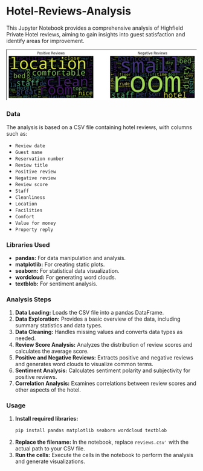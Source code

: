 # Hotel-Reviews-Analysis
This Jupyter Notebook provides a comprehensive analysis of Highfield Private Hotel reviews, aiming to gain insights into guest satisfaction and identify areas for improvement.

![img](img.png)

### **Data**
The analysis is based on a CSV file containing hotel reviews, with columns such as:

* `Review date`
* `Guest name`
* `Reservation number`
* `Review title`
* `Positive review`
* `Negative review`
* `Review score`
* `Staff`
* `Cleanliness`
* `Location`
* `Facilities`
* `Comfort`
* `Value for money`
* `Property reply`

### **Libraries Used**
* **pandas:** For data manipulation and analysis.
* **matplotlib:** For creating static plots.
* **seaborn:** For statistical data visualization.
* **wordcloud:** For generating word clouds.
* **textblob:** For sentiment analysis.

### **Analysis Steps**
1. **Data Loading:** Loads the CSV file into a pandas DataFrame.
2. **Data Exploration:** Provides a basic overview of the data, including summary statistics and data types.
3. **Data Cleaning:** Handles missing values and converts data types as needed.
4. **Review Score Analysis:** Analyzes the distribution of review scores and calculates the average score.
5. **Positive and Negative Reviews:** Extracts positive and negative reviews and generates word clouds to visualize common terms.
6. **Sentiment Analysis:** Calculates sentiment polarity and subjectivity for positive reviews.
7. **Correlation Analysis:** Examines correlations between review scores and other aspects of the hotel.

### **Usage**
1. **Install required libraries:**
   ```bash
   pip install pandas matplotlib seaborn wordcloud textblob
   ```
2. **Replace the filename:** In the notebook, replace `reviews.csv'` with the actual path to your CSV file.
3. **Run the cells:** Execute the cells in the notebook to perform the analysis and generate visualizations.
